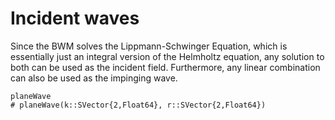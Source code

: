 # Incident waves

Since the BWM solves the Lippmann-Schwinger Equation, which is essentially 
just an integral version of the Helmholtz equation, any solution to both
can be used as the incident field. Furthermore, any linear combination 
can also be used as the impinging wave.

```@docs
planeWave
# planeWave(k::SVector{2,Float64}, r::SVector{2,Float64})
```

